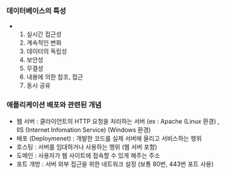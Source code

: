 ### 데이터베이스의 특성
- 1. 실시간 접근성
  2. 계속적인 변화
  3. 데이터의 독립성
  4. 보안성
  5. 무결성
  6. 내용에 의한 참조, 접근
  7. 동시 공유

### 애플리케이션 배포와 관련된 개념
- 웹 서버 : 클라이언트의 HTTP 요청을 처리하는 서버  (ex : Apache (Linux 환경) , IIS (Internet Infomation Service) (Windows 환경)
- 배포 (Deploymenet) : 개발한 코드를 실제 서버에 올리고 서비스하는 행위
- 호스팅 : 서버를 임대하거나 사용하는 행위 (웹 서버 포함)
- 도메인 : 사용자가 웹 사이트에 접속할 수 있게 해주는 주소
- 포트 개방 : 서버 외부 접근을 위한 네트워크 설정 (보통 80번, 443번 포트 사용)
